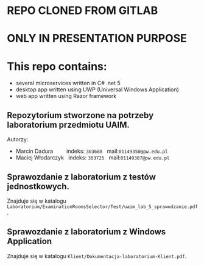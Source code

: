 # REPO CLONED FROM GITLAB
# ONLY IN PRESENTATION PURPOSE

# This repo contains:
* several microservices written in C# .net 5 
* desktop app written using UWP (Universal Windows Application) 
* web app written using Razor framework

## Repozytorium stworzone na potrzeby laboratorium przedmiotu UAIM.

Autorzy:
* Marcin Dadura &nbsp;&nbsp;&nbsp;&nbsp;&nbsp;&nbsp;&nbsp; indeks: `303688`&nbsp;&nbsp; mail:`01149350@pw.edu.pl`
* Maciej Włodarczyk &nbsp;&nbsp;indeks: `303725` &nbsp;&nbsp;mail:`01149387@pw.edu.pl`

## Sprawozdanie z laboratorium z testów jednostkowych.

Znajduje się w katalogu `Laboratorium/ExaminationRoomsSelector/Test/uaim_lab_5_sprawodzanie.pdf`.

## Sprawozdanie z laboratorium z Windows Application

Znajduje się w katalogu `Klient/Dokumentacja-laboratorium-Klient.pdf`.

